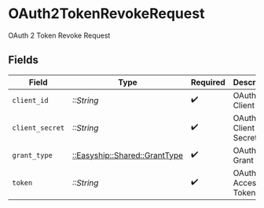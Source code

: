 # OAuth2TokenRevokeRequest

OAuth 2 Token Revoke Request


## Fields

| Field                                                             | Type                                                              | Required                                                          | Description                                                       |
| ----------------------------------------------------------------- | ----------------------------------------------------------------- | ----------------------------------------------------------------- | ----------------------------------------------------------------- |
| `client_id`                                                       | *::String*                                                        | :heavy_check_mark:                                                | OAuth 2 Client ID                                                 |
| `client_secret`                                                   | *::String*                                                        | :heavy_check_mark:                                                | OAuth 2 Client Secret                                             |
| `grant_type`                                                      | [::Easyship::Shared::GrantType](../../models/shared/granttype.md) | :heavy_check_mark:                                                | OAuth 2 Grant Type                                                |
| `token`                                                           | *::String*                                                        | :heavy_check_mark:                                                | OAuth 2 Access Token                                              |